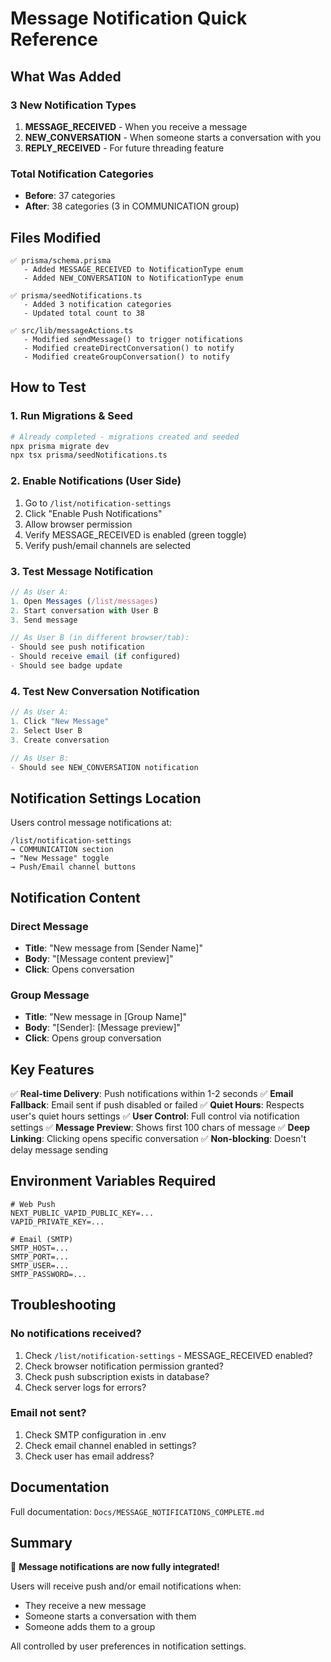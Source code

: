 # Message Notification Quick Reference

## What Was Added

### 3 New Notification Types

1. **MESSAGE_RECEIVED** - When you receive a message
2. **NEW_CONVERSATION** - When someone starts a conversation with you
3. **REPLY_RECEIVED** - For future threading feature

### Total Notification Categories

- **Before**: 37 categories
- **After**: 38 categories (3 in COMMUNICATION group)

## Files Modified

```
✅ prisma/schema.prisma
   - Added MESSAGE_RECEIVED to NotificationType enum
   - Added NEW_CONVERSATION to NotificationType enum

✅ prisma/seedNotifications.ts
   - Added 3 notification categories
   - Updated total count to 38

✅ src/lib/messageActions.ts
   - Modified sendMessage() to trigger notifications
   - Modified createDirectConversation() to notify
   - Modified createGroupConversation() to notify
```

## How to Test

### 1. Run Migrations & Seed

```bash
# Already completed - migrations created and seeded
npx prisma migrate dev
npx tsx prisma/seedNotifications.ts
```

### 2. Enable Notifications (User Side)

1. Go to `/list/notification-settings`
2. Click "Enable Push Notifications"
3. Allow browser permission
4. Verify MESSAGE_RECEIVED is enabled (green toggle)
5. Verify push/email channels are selected

### 3. Test Message Notification

```typescript
// As User A:
1. Open Messages (/list/messages)
2. Start conversation with User B
3. Send message

// As User B (in different browser/tab):
- Should see push notification
- Should receive email (if configured)
- Should see badge update
```

### 4. Test New Conversation Notification

```typescript
// As User A:
1. Click "New Message"
2. Select User B
3. Create conversation

// As User B:
- Should see NEW_CONVERSATION notification
```

## Notification Settings Location

Users control message notifications at:

```
/list/notification-settings
→ COMMUNICATION section
→ "New Message" toggle
→ Push/Email channel buttons
```

## Notification Content

### Direct Message

- **Title**: "New message from [Sender Name]"
- **Body**: "[Message content preview]"
- **Click**: Opens conversation

### Group Message

- **Title**: "New message in [Group Name]"
- **Body**: "[Sender]: [Message preview]"
- **Click**: Opens group conversation

## Key Features

✅ **Real-time Delivery**: Push notifications within 1-2 seconds
✅ **Email Fallback**: Email sent if push disabled or failed
✅ **Quiet Hours**: Respects user's quiet hours settings
✅ **User Control**: Full control via notification settings
✅ **Message Preview**: Shows first 100 chars of message
✅ **Deep Linking**: Clicking opens specific conversation
✅ **Non-blocking**: Doesn't delay message sending

## Environment Variables Required

```env
# Web Push
NEXT_PUBLIC_VAPID_PUBLIC_KEY=...
VAPID_PRIVATE_KEY=...

# Email (SMTP)
SMTP_HOST=...
SMTP_PORT=...
SMTP_USER=...
SMTP_PASSWORD=...
```

## Troubleshooting

### No notifications received?

1. Check `/list/notification-settings` - MESSAGE_RECEIVED enabled?
2. Check browser notification permission granted?
3. Check push subscription exists in database?
4. Check server logs for errors?

### Email not sent?

1. Check SMTP configuration in .env
2. Check email channel enabled in settings?
3. Check user has email address?

## Documentation

Full documentation: `Docs/MESSAGE_NOTIFICATIONS_COMPLETE.md`

## Summary

🎉 **Message notifications are now fully integrated!**

Users will receive push and/or email notifications when:

- They receive a new message
- Someone starts a conversation with them
- Someone adds them to a group

All controlled by user preferences in notification settings.
